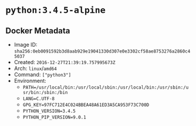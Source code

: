 # `python:3.4.5-alpine`

## Docker Metadata

- Image ID: `sha256:0eb0091592b3d8aab929e19041330d307e0e3302cf58ae8753276a2860c45037`
- Created: `2016-12-27T21:39:19.757995673Z`
- Arch: `linux`/`amd64`
- Command: `["python3"]`
- Environment:
  - `PATH=/usr/local/bin:/usr/local/sbin:/usr/local/bin:/usr/sbin:/usr/bin:/sbin:/bin`
  - `LANG=C.UTF-8`
  - `GPG_KEY=97FC712E4C024BBEA48A61ED3A5CA953F73C700D`
  - `PYTHON_VERSION=3.4.5`
  - `PYTHON_PIP_VERSION=9.0.1`
